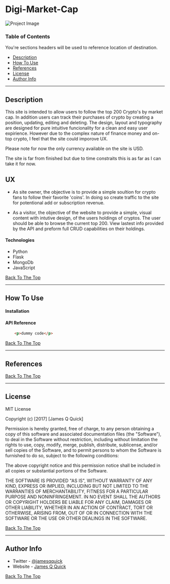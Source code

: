 ﻿# Digi-Market-Cap

![Project Image](project-image-url)

### Table of Contents
You're sections headers will be used to reference location of destination.

- [Description](#description)
- [How To Use](#how-to-use)
- [References](#references)
- [License](#license)
- [Author Info](#author-info)

---

## Description

This site is intended to allow users to follow the top 200 Crypto's by market cap. In addition users can track their purchases of crypto by creating a position, updating, editing and deleting. The design, layout and typography are designed for pure intuitive funcionality for a clean and easy user expirience. However due to the complex nature of finance money and on-top crypto, I feel that the site could imporove UX. 

Please note for now the only currency available on the site is USD.

The site is far from finished but due to time constraits this is as far as I can take it for now.

## UX

* As site owner, the objective is to provide a simple soultion for crypto fans to follow their favorite 'coins'. In doing so create traffic to the site for potentional add or subscription revenue. 

* As a visitor, the objective of the website to provide a simple, visual content with intutive design, of the users holdings of cryptos. The user should be able to browse the current top 200. View lastest info provided by the API and preform full CRUD capabilities on their holdings.

#### Technologies

- Python
- Flask
- MongoDb
- JavaScript

[Back To The Top](#read-me-template)

---

## How To Use

#### Installation



#### API Reference

```html
    <p>dummy code</p>
```
[Back To The Top](#read-me-template)

---

## References
[Back To The Top](#read-me-template)

---

## License

MIT License

Copyright (c) [2017] [James Q Quick]

Permission is hereby granted, free of charge, to any person obtaining a copy
of this software and associated documentation files (the "Software"), to deal
in the Software without restriction, including without limitation the rights
to use, copy, modify, merge, publish, distribute, sublicense, and/or sell
copies of the Software, and to permit persons to whom the Software is
furnished to do so, subject to the following conditions:

The above copyright notice and this permission notice shall be included in all
copies or substantial portions of the Software.

THE SOFTWARE IS PROVIDED "AS IS", WITHOUT WARRANTY OF ANY KIND, EXPRESS OR
IMPLIED, INCLUDING BUT NOT LIMITED TO THE WARRANTIES OF MERCHANTABILITY,
FITNESS FOR A PARTICULAR PURPOSE AND NONINFRINGEMENT. IN NO EVENT SHALL THE
AUTHORS OR COPYRIGHT HOLDERS BE LIABLE FOR ANY CLAIM, DAMAGES OR OTHER
LIABILITY, WHETHER IN AN ACTION OF CONTRACT, TORT OR OTHERWISE, ARISING FROM,
OUT OF OR IN CONNECTION WITH THE SOFTWARE OR THE USE OR OTHER DEALINGS IN THE
SOFTWARE.

[Back To The Top](#read-me-template)

---

## Author Info

- Twitter - [@jamesqquick](https://twitter.com/jamesqquick)
- Website - [James Q Quick](https://jamesqquick.com)

[Back To The Top](#read-me-template)

